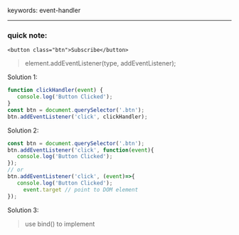 keywords: event-handler

---
### quick note:
```html5
<button class="btn">Subscribe</button>
```
> element.addEventListener(type, addEventListener);

Solution 1:
```javascript
function clickHandler(event) {
   console.log('Button Clicked');
}
const btn = document.querySelector('.btn');
btn.addEventListener('click', clickHandler);
```

Solution 2: 
```javascript
const btn = document.querySelector('.btn');
btn.addEventListener('click', function(event){
   console.log('Button Clicked');
});
// or
btn.addEventListener('click', (event)=>{
   console.log('Button Clicked');
	 event.target // point to DOM element
});
```

Solution 3: 
> use bind() to implement